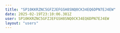 ```yaml
---
title: "SP10KKRZNC5GFZJEFGSH8SNQ0CK34EQ6DPN7EJ4EW"
date: 2025-02-19T23:10:06.381Z
user: SP10KKRZNC5GFZJEFGSH8SNQ0CK34EQ6DPN7EJ4EW
layout: "users"
---
```

    